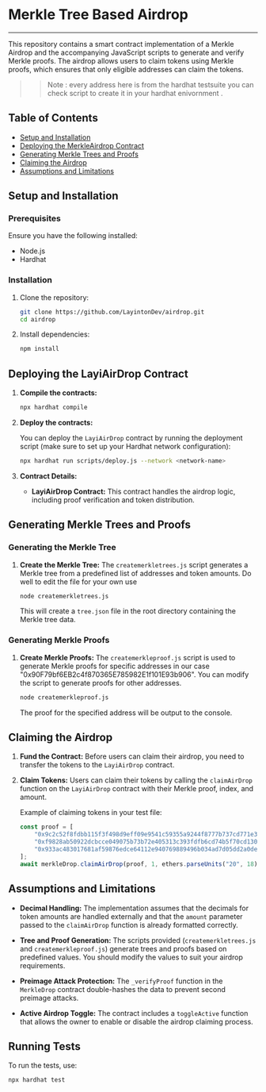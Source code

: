 # Merkle Tree Based Airdrop


---



This repository contains a smart contract implementation of a Merkle Airdrop and the accompanying JavaScript scripts to generate and verify Merkle proofs. The airdrop allows users to claim tokens using Merkle proofs, which ensures that only eligible addresses can claim the tokens. 

>> Note : every address here is from the hardhat testsuite you can check script to create it in your hardhat enivornment .

## Table of Contents
- [Setup and Installation](#setup-and-installation)
- [Deploying the MerkleAirdrop Contract](#deploying-the-merkleairdrop-contract)
- [Generating Merkle Trees and Proofs](#generating-merkle-trees-and-proofs)
- [Claiming the Airdrop](#claiming-the-airdrop)
- [Assumptions and Limitations](#assumptions-and-limitations)

## Setup and Installation

### Prerequisites

Ensure you have the following installed:
- Node.js
- Hardhat

### Installation

1. Clone the repository:
    ```bash
    git clone https://github.com/LayintonDev/airdrop.git
    cd airdrop
    ```

2. Install dependencies:
    ```bash
    npm install
    ```

## Deploying the LayiAirDrop Contract

1. **Compile the contracts:**
    ```bash
    npx hardhat compile
    ```

2. **Deploy the contracts:**

    You can deploy the `LayiAirDrop` contract by running the deployment script (make sure to set up your Hardhat network configuration):
    ```bash
    npx hardhat run scripts/deploy.js --network <network-name>
    ```

3. **Contract Details:**
    - **LayiAirDrop Contract:** This contract handles the airdrop logic, including proof verification and token distribution.

## Generating Merkle Trees and Proofs

### Generating the Merkle Tree

1. **Create the Merkle Tree:**
    The `createmerkletrees.js` script generates a Merkle tree from a predefined list of addresses and token amounts.
    Do well to edit the file for your own use

    ```bash
    node createmerkletrees.js
    ```

    This will create a `tree.json` file in the root directory containing the Merkle tree data.

### Generating Merkle Proofs

1. **Create Merkle Proofs:**
    The `createmerkleproof.js` script is used to generate Merkle proofs for specific addresses in our case "0x90F79bf6EB2c4f870365E785982E1f101E93b906". You can modify the script to generate proofs for other addresses.

    ```bash
    node createmerkleproof.js
    ```

    The proof for the specified address will be output to the console.

## Claiming the Airdrop

1. **Fund the Contract:**
   Before users can claim their airdrop, you need to transfer the tokens to the `LayiAirDrop` contract.

2. **Claim Tokens:**
    Users can claim their tokens by calling the `claimAirDrop` function on the `LayiAirDrop` contract with their Merkle proof, index, and amount. 

    Example of claiming tokens in your test file:
    ```js
    const proof = [
        "0x9c2c52f8fdbb115f3f498d9eff09e9541c59355a9244f8777b737cd771e34881",
        "0xf9828ab50922dcbcce049075b73b72e405313c393fdfb6cd74b5f70cd13065f3",
        "0x933ac483017681af59876edce64112e940769889496b034ad7d05dd2a0deb8ca",
    ];
    await merkleDrop.claimAirDrop(proof, 1, ethers.parseUnits("20", 18));
    ```

## Assumptions and Limitations

- **Decimal Handling:** The implementation assumes that the decimals for token amounts are handled externally and that the `amount` parameter passed to the `claimAirDrop` function is already formatted correctly.
  
- **Tree and Proof Generation:** The scripts provided (`createmerkletrees.js` and `createmerkleproof.js`) generate trees and proofs based on predefined values. You should modify the values to suit your airdrop requirements.

- **Preimage Attack Protection:** The `_verifyProof` function in the `MerkleDrop` contract double-hashes the data to prevent second preimage attacks.

- **Active Airdrop Toggle:** The contract includes a `toggleActive` function that allows the owner to enable or disable the airdrop claiming process.

## Running Tests

To run the tests, use:
```bash
npx hardhat test
```

